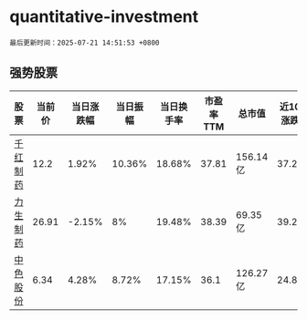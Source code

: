 # quantitative-investment

`最后更新时间：2025-07-21 14:51:53 +0800`

## 强势股票

|股票|当前价|当日涨跌幅|当日振幅|当日换手率|市盈率TTM|总市值|近10日涨跌幅|
|----|----|----|----|----|----|----|----|
|[千红制药](https://xueqiu.com/S/SZ002550)|12.2|1.92%|10.36%|18.68%|37.81|156.14亿|37.23%|
|[力生制药](https://xueqiu.com/S/SZ002393)|26.91|-2.15%|8%|19.48%|38.39|69.35亿|39.21%|
|[中色股份](https://xueqiu.com/S/SZ000758)|6.34|4.28%|8.72%|17.15%|36.1|126.27亿|24.8%|
